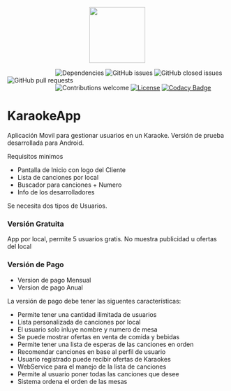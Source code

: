 <p align="center"><img src="https://cdn.jim-nielsen.com/ios/512/karaoke-face-sing-songs-2018-11-16.png" width="128px"><p>

&nbsp;&nbsp;&nbsp;&nbsp;&nbsp;&nbsp;&nbsp;&nbsp;&nbsp;&nbsp;&nbsp;&nbsp;&nbsp;
&nbsp;&nbsp;&nbsp;&nbsp;&nbsp;&nbsp;&nbsp;&nbsp;&nbsp;&nbsp;&nbsp;&nbsp;&nbsp;
![Dependencies](https://img.shields.io/badge/dependencies-up%20to%20date-brightgreen.svg)
![GitHub issues](https://img.shields.io/github/issues-raw/Eduzc07/saleApp)
![GitHub closed issues](https://img.shields.io/github/issues-closed-raw/Eduzc07/saleApp)
![GitHub pull requests](https://img.shields.io/github/issues-pr/Eduzc07/saleApp)  
&nbsp;&nbsp;&nbsp;&nbsp;&nbsp;&nbsp;&nbsp;&nbsp;&nbsp;&nbsp;&nbsp;&nbsp;&nbsp;
&nbsp;&nbsp;&nbsp;&nbsp;&nbsp;&nbsp;&nbsp;&nbsp;&nbsp;&nbsp;&nbsp;&nbsp;&nbsp;
![Contributions welcome](https://img.shields.io/badge/contributions-welcome-orange.svg)
[![License](https://img.shields.io/badge/license-MIT-blue.svg)](https://opensource.org/licenses/MIT)
[![Codacy Badge](https://api.codacy.com/project/badge/Grade/ef2f8f65c67a4043a9362fa6fb4f487a)](https://www.codacy.com/app/RDCH106/Flaskex?utm_source=github.com&amp;utm_medium=referral&amp;utm_content=RDCH106/Flaskex&amp;utm_campaign=Badge_Grade)

# KaraokeApp

Aplicación Movil para gestionar usuarios en un Karaoke. Versión de prueba desarrollada para Android.

Requisitos minimos
- Pantalla de Inicio con logo del Cliente
- Lista de canciones por local
- Buscador para canciones + Numero
- Info de los desarrolladores

Se necesita dos tipos de Usuarios.

### Versión Gratuita
App por local, permite 5 usuarios gratis.
No muestra publicidad u ofertas del local

### Versión de Pago
- Version de pago Mensual
- Version de pago Anual

La versión de pago debe tener las siguentes características:
- Permite tener una cantidad ilimitada de usuarios
- Lista personalizada de canciones por local
- El usuario solo inluye nombre y numero de mesa
- Se puede mostrar ofertas en venta de comida y bebidas
- Permite tener una lista de esperas de las canciones en orden
- Recomendar canciones en base al perfil de usuario
- Usuario registrado puede recibir ofertas de Karaokes
- WebService para el manejo de la lista de canciones
- Permite al usuario poner todas las canciones que desee
- Sistema ordena el orden de las mesas
